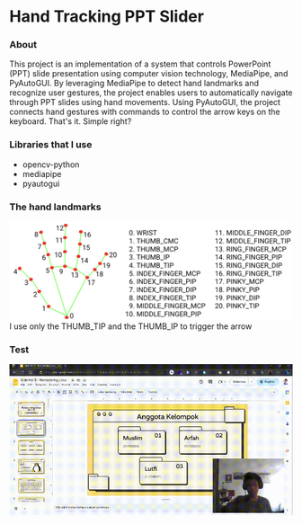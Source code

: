 # Hand Tracking PPT Slider

### About
This project is an implementation of a system that controls 
PowerPoint (PPT) slide presentation using computer vision technology, MediaPipe, and PyAutoGUI. 
By leveraging MediaPipe to detect hand landmarks and recognize user gestures, the project enables users to automatically navigate through PPT slides using hand movements. Using PyAutoGUI, the project connects hand gestures with commands to control the arrow keys on the keyboard. That's it. Simple right?

### Libraries that I use
- opencv-python
- mediapipe
- pyautogui

### The hand landmarks
![Hand Landmarks](img.png)
I use only the THUMB_TIP and the THUMB_IP to trigger the arrow

### Test
![Test](test.gif)
